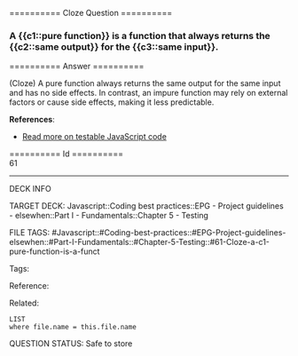 ========== Cloze Question ==========

###  A {{c1::pure function}} is a function that always returns the {{c2::same output}} for the {{c3::same input}}.  

========== Answer ==========  

(Cloze) A pure function always returns the same output for the same input and has no side effects. In contrast, an impure function may rely on external factors or cause side effects, making it less predictable.

**References**:

-   [Read more on testable JavaScript code](https://hackernoon.com/structure-your-javascript-code-for-testability-9bc93d9c72dc)

========== Id ==========  
61

---

DECK INFO

TARGET DECK: Javascript::Coding best practices::EPG - Project guidelines - elsewhen::Part I - Fundamentals::Chapter 5 - Testing

FILE TAGS: #Javascript::#Coding-best-practices::#EPG-Project-guidelines-elsewhen::#Part-I-Fundamentals::#Chapter-5-Testing::#61-Cloze-a-c1-pure-function-is-a-funct

Tags:

Reference:

Related:

```dataview
LIST
where file.name = this.file.name
```

QUESTION STATUS: Safe to store
